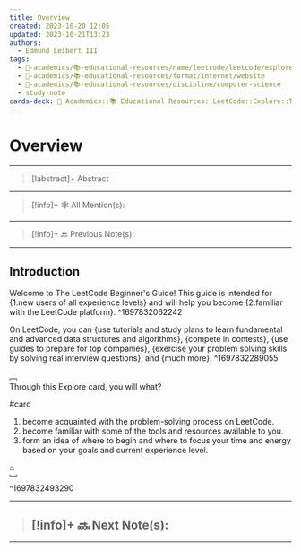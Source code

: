 ```yaml
---
title: Overview
created: 2023-10-20 12:05
updated: 2023-10-21T13:23
authors:
  - Edmund Leibert III
tags:
  - 🔴-academics/📚-educational-resources/name/leetcode/leetcode/explore/overview
  - 🔴-academics/📚-educational-resources/format/internet/website
  - 🔴-academics/📚-educational-resources/discipline/computer-science
  - study-note
cards-deck: 🔴 Academics::📚 Educational Resources::LeetCode::Explore::The LeetCode Beginner's Guide::Overview
---
```


# Overview

---

> [!abstract]+ Abstract 
> 

---

> [!info]+ 🕸️ All Mention(s): 
> 

---

> [!info]+ 🔙 Previous Note(s):
> 

---

## Introduction

Welcome to The LeetCode Beginner's Guide! This guide is intended for {1:new users of all experience levels} and will help you become {2:familiar with the LeetCode platform}.
^1697832062242

On LeetCode, you can {use tutorials and study plans to learn fundamental and advanced data structures and algorithms}, {compete in contests}, {use guides to prepare for top companies}, {exercise your problem solving skills by solving real interview questions}, and {much more}.
^1697832289055

﹇<br>
Through this Explore card, you will what?

#card 

1. become acquainted with the problem-solving process on LeetCode.
2. become familiar with some of the tools and resources available to you.
3. form an idea of where to begin and where to focus your time and energy based on your goals and current experience level.

⌂
<br>﹈<br>^1697832493290


---

> [!info]+ 🔜 Next Note(s):
> - 

---
